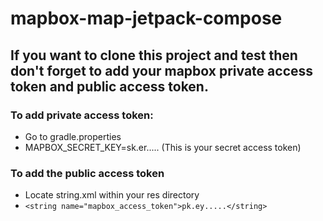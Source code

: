 # mapbox-map-jetpack-compose

## If you want to clone this project and test then don't forget to add your mapbox private access token and public access token.

### To add private access token:
  - Go to gradle.properties
  - MAPBOX_SECRET_KEY=sk.er..... (This is your secret access token)
  
### To add the public access token
  - Locate string.xml within your res directory
  - ```<string name="mapbox_access_token">pk.ey.....</string>```
